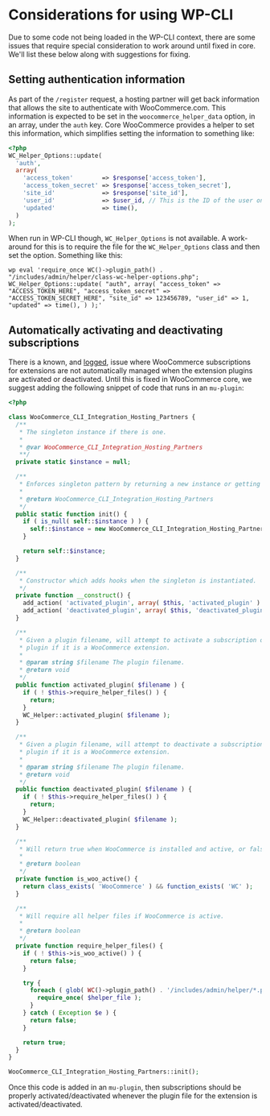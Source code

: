 # Considerations for using WP-CLI

Due to some code not being loaded in the WP-CLI context, there are some issues that require special consideration to work around until fixed in core. We'll list these below along with suggestions for fixing.

## Setting authentication information

As part of the `/register` request, a hosting partner will get back information that allows the site to authenticate with WooCommerce.com. This information is expected to be set in the `woocommerce_helper_data` option, in an array, under the `auth` key. Core WooCommerce provides a helper to set this information, which simplifies setting the information to something like:

```php
<?php
WC_Helper_Options::update(
  'auth',
  array(
    'access_token'        => $response['access_token'],
    'access_token_secret' => $response['access_token_secret'],
    'site_id'             => $response['site_id'],
    'user_id'             => $user_id, // This is the ID of the user on the customer's site, which is usually 1.
    'updated'             => time(),
  )
);
```

When run in WP-CLI though, `WC_Helper_Options` is not available. A work-around for this is to require the file for the `WC_Helper_Options` class and then set the option. Something like this:

```
wp eval 'require_once WC()->plugin_path() . "/includes/admin/helper/class-wc-helper-options.php"; WC_Helper_Options::update( "auth", array( "access_token" => "ACCESS_TOKEN_HERE", "access_token_secret" => "ACCESS_TOKEN_SECRET_HERE", "site_id" => 123456789, "user_id" => 1, "updated" => time(), ) );'
```

## Automatically activating and deactivating subscriptions

There is a known, and [logged](https://github.com/woocommerce/woocommerce/issues/22762), issue where WooCommerce subscriptions for extensions are not automatically managed when the extension plugins are activated or deactivated. Until this is fixed in WooCommerce core, we suggest adding the following snippet of code that runs in an `mu-plugin`:

```php
<?php

class WooCommerce_CLI_Integration_Hosting_Partners {
  /**
   * The singleton instance if there is one.
   *
   * @var WooCommerce_CLI_Integration_Hosting_Partners
   **/
  private static $instance = null;

  /**
   * Enforces singleton pattern by returning a new instance or getting the existing instance.
   *
   * @return WooCommerce_CLI_Integration_Hosting_Partners
   */
  public static function init() {
    if ( is_null( self::$instance ) ) {
      self::$instance = new WooCommerce_CLI_Integration_Hosting_Partners();
    }

    return self::$instance;
  }

  /**
   * Constructor which adds hooks when the singleton is instantiated.
   */
  private function __construct() {
    add_action( 'activated_plugin', array( $this, 'activated_plugin' ) );
    add_action( 'deactivated_plugin', array( $this, 'deactivated_plugin' ) );
  }

  /**
   * Given a plugin filename, will attempt to activate a subscription on WooCommerce.com for the
   * plugin if it is a WooCommerce extension.
   *
   * @param string $filename The plugin filename.
   * @return void
   */
  public function activated_plugin( $filename ) {
    if ( ! $this->require_helper_files() ) {
      return;
    }
    WC_Helper::activated_plugin( $filename );
  }

  /**
   * Given a plugin filename, will attempt to deactivate a subscription on WooCommerce.com for the
   * plugin if it is a WooCommerce extension.
   *
   * @param string $filename The plugin filename.
   * @return void
   */
  public function deactivated_plugin( $filename ) {
    if ( ! $this->require_helper_files() ) {
      return;
    }
    WC_Helper::deactivated_plugin( $filename );
  }

  /**
   * Will return true when WooCommerce is installed and active, or false otherwise.
   *
   * @return boolean
   */
  private function is_woo_active() {
    return class_exists( 'WooCommerce' ) && function_exists( 'WC' );
  }

  /**
   * Will require all helper files if WooCommerce is active.
   *
   * @return boolean
   */
  private function require_helper_files() {
    if ( ! $this->is_woo_active() ) {
      return false;
    }

    try {
      foreach ( glob( WC()->plugin_path() . '/includes/admin/helper/*.php' ) as $helper_file ) {
        require_once( $helper_file );
      }
    } catch ( Exception $e ) {
      return false;
    }

    return true;
  }
}

WooCommerce_CLI_Integration_Hosting_Partners::init();

```

Once this code is added in an `mu-plugin`, then subscriptions should be properly activated/deactivated whenever the plugin file for the extension is activated/deactivated.
